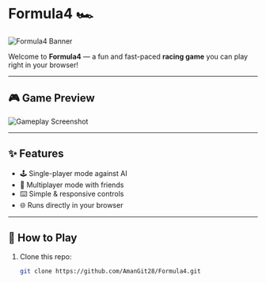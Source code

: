 # Formula4 🏎️

![Formula4 Banner](https://via.placeholder.com/1000x250.png?text=Formula4+Racing+Game)  

Welcome to **Formula4** — a fun and fast-paced **racing game** you can play right in your browser!  

---

## 🎮 Game Preview
![Gameplay Screenshot](https://via.placeholder.com/600x350.png?text=Gameplay+Preview)  

---

## ✨ Features
- 🕹️ Single-player mode against AI  
- 👥 Multiplayer mode with friends  
- ⌨️ Simple & responsive controls  
- 🌐 Runs directly in your browser  

---

## 🚀 How to Play
1. Clone this repo:
   ```bash
   git clone https://github.com/AmanGit28/Formula4.git
